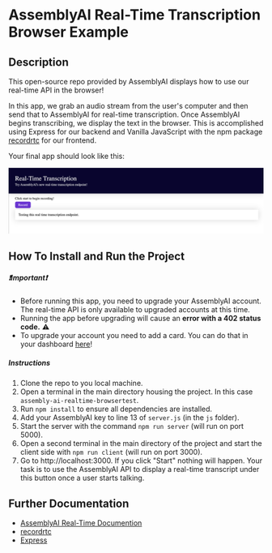 # AssemblyAI Real-Time Transcription Browser Example

## Description

This open-source repo provided by AssemblyAI displays how to use our real-time API in the browser!

In this app, we grab an audio stream from the user's computer and then send that to AssemblyAI for real-time transcription. Once AssemblyAI begins transcribing, we display the text in the browser. This is accomplished using Express for our backend and Vanilla JavaScript with the npm package [recordrtc](https://www.npmjs.com/package/recordrtc) for our frontend.

Your final app should look like this:

![](sample_app.png)

## How To Install and Run the Project

##### ❗Important❗

- Before running this app, you need to upgrade your AssemblyAI account. The real-time API is only available to upgraded accounts at this time.
- Running the app before upgrading will cause an **error with a 402 status code.** ⚠️
- To upgrade your account you need to add a card. You can do that in your dashboard [here](https://app.assemblyai.com/)!

##### Instructions

1. Clone the repo to you local machine.
2. Open a terminal in the main directory housing the project. In this case `assembly-ai-realtime-browsertest`.
3. Run `npm install` to ensure all dependencies are installed.
4. Add your AssemblyAI key to line 13 of `server.js` (in the `js` folder).
5. Start the server with the command `npm run server` (will run on port 5000).
6. Open a second terminal in the main directory of the project and start the client side with `npm run client` (will run on port 3000).
7. Go to http://localhost:3000. If you click "Start" nothing will happen. Your task is to use the AssemblyAI API to display a real-time transcript under this button once a user starts talking.

## Further Documentation

- [AssemblyAI Real-Time Documention](https://docs.assemblyai.com/overview/real-time-transcription)
- [recordrtc](https://www.npmjs.com/package/recordrtc)
- [Express](https://expressjs.com/)

